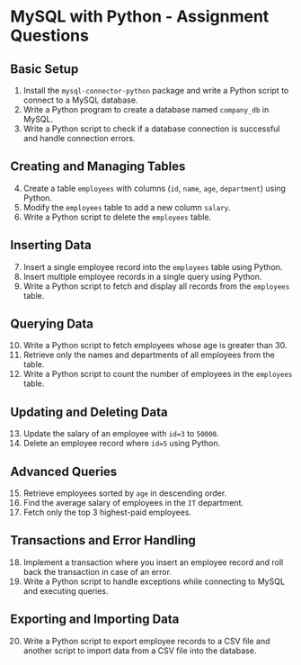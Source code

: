 # MySQL with Python - Assignment Questions

## Basic Setup
1. Install the `mysql-connector-python` package and write a Python script to connect to a MySQL database.
2. Write a Python program to create a database named `company_db` in MySQL.
3. Write a Python script to check if a database connection is successful and handle connection errors.

## Creating and Managing Tables
4. Create a table `employees` with columns (`id`, `name`, `age`, `department`) using Python.
5. Modify the `employees` table to add a new column `salary`.
6. Write a Python script to delete the `employees` table.

## Inserting Data
7. Insert a single employee record into the `employees` table using Python.
8. Insert multiple employee records in a single query using Python.
9. Write a Python script to fetch and display all records from the `employees` table.

## Querying Data
10. Write a Python script to fetch employees whose age is greater than 30.
11. Retrieve only the names and departments of all employees from the table.
12. Write a Python script to count the number of employees in the `employees` table.

## Updating and Deleting Data
13. Update the salary of an employee with `id=3` to `50000`.
14. Delete an employee record where `id=5` using Python.

## Advanced Queries
15. Retrieve employees sorted by `age` in descending order.
16. Find the average salary of employees in the `IT` department.
17. Fetch only the top 3 highest-paid employees.

## Transactions and Error Handling
18. Implement a transaction where you insert an employee record and roll back the transaction in case of an error.
19. Write a Python script to handle exceptions while connecting to MySQL and executing queries.

## Exporting and Importing Data
20. Write a Python script to export employee records to a CSV file and another script to import data from a CSV file into the database.

